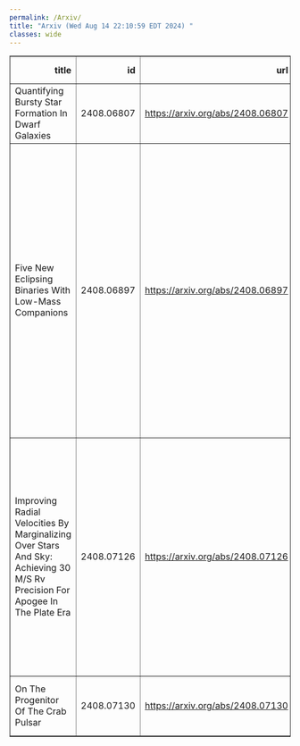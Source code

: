 ```yaml
---
permalink: /Arxiv/
title: "Arxiv (Wed Aug 14 22:10:59 EDT 2024) "
classes: wide
---
```

<table border="1" class="dataframe">
  <thead>
    <tr style="text-align: right;">
      <th>title</th>
      <th>id</th>
      <th>url</th>
      <th>authors</th>
      <th>Local Authors</th>
    </tr>
  </thead>
  <tbody>
    <tr>
      <td>Quantifying Bursty Star Formation In Dwarf Galaxies</td>
      <td>2408.06807</td>
      <td><a href="https://arxiv.org/abs/2408.06807" target="_blank">https://arxiv.org/abs/2408.06807</a></td>
      <td>Yuan-Sen Ting, Alexander P. Ji</td>
      <td>Yuan-Sen Ting</td>
    </tr>
    <tr>
      <td>Five New Eclipsing Binaries With Low-Mass Companions</td>
      <td>2408.06897</td>
      <td><a href="https://arxiv.org/abs/2408.06897" target="_blank">https://arxiv.org/abs/2408.06897</a></td>
      <td>J. Lipták, M. Skarka, E. Guenther, P. Chaturvedi, M. Vítková, R. Karjalainen, J. Šubjak, A. Hatzes, A. Bieryla, D. Gandolfi, S. H. Albrecht, P. G. Beck, H. J. Deeg, M. E. Everett, J. Higuera, D. Jones, S. Mathur, Y. G. Patel, C. M. Persson, S. Redfield, P. Kabáth</td>
      <td>Smita Mathur</td>
    </tr>
    <tr>
      <td>Improving Radial Velocities By Marginalizing Over Stars And Sky:   Achieving 30 M/S Rv Precision For Apogee In The Plate Era</td>
      <td>2408.07126</td>
      <td><a href="https://arxiv.org/abs/2408.07126" target="_blank">https://arxiv.org/abs/2408.07126</a></td>
      <td>Andrew K. Saydjari, Douglas P. Finkbeiner, Adam J. Wheeler, Jon A. Holtzman, John C. Wilson, Andrew R. Casey, Sophia Sánchez-Maes, Joel R. Brownstein, David W. Hogg, Michael R. Blanton</td>
      <td>Adam Wheeler</td>
    </tr>
    <tr>
      <td>On The Progenitor Of The Crab Pulsar</td>
      <td>2408.07130</td>
      <td><a href="https://arxiv.org/abs/2408.07130" target="_blank">https://arxiv.org/abs/2408.07130</a></td>
      <td>Elvira Cruz-Cruz, Christopher S. Kochanek</td>
      <td>Christopher Kochanek, Elvira Cruz-Cruz</td>
    </tr>
  </tbody>
</table>